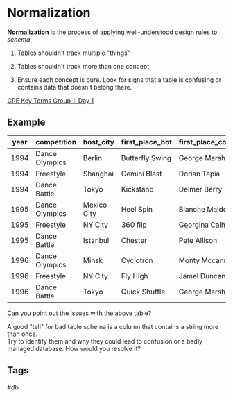 # Normalization

**Normalization** is the process of applying well-understood design rules to *schema*.  

1. Tables shouldn't track multiple "things"  

2. Tables shouldn't track more than one concept.  

3. Ensure each concept is pure. Look for signs that a table is confusing 
or contains data that doesn't belong there.

[GRE Key Terms Group 1: Day 1](https://github.com/EliotKhachi/privateZk/tree/main/202201190203)

## Example

| year 	| competition   |	host_city 	    |first_place_bot |first_place_competitor|second_place_bot | second_place_competitor | third_place_bot 	  |third_place_competitor|
|-------|---------------|-----------------|----------------|----------------------|-----------------|-------------------------|---------------------|----------------------|
| 1994 	| Dance Olympics|  	Berlin 				| Butterfly Swing 		 	 | George Marshall 					| Cyclotron 			|	Monty Mccann 					|	Heel Spin 						  | 	Blanche Maldonado|
| 1994 	| Freestyle 		| 	Shanghai 	| Gemini Blast 		 	 | Dorian Tapia 				| Cyclotron 			|	Monty Mccann 					|	Swing Dancing 						| 	Darius Mcdonald|
| 1994 	| Dance Battle 		| 	Tokyo 			| Kickstand 			 	 | Delmer Berry 			| The Moonwalk 	|	Marc French 						|	Quick Shuffle 								| 	George Marshall|
| 1995 	| Dance Olympics|  	Mexico City 			| Heel Spin 			 	 | Blanche Maldonado 				| Haymaker 				|	Ella Bell 				|	Body Roll 					| 	Vicki Bauer|
| 1995 	| Freestyle 		| 	NY City 				| 360 flip 			 	 | Georgina Calhoun 			| The Floss 					|	Massimo Surgenor 				|	Nales 							| 	Darius Mcdonald|
| 1995 	| Dance Battle 		| 	Istanbul 				| Chester 		 	 | Pete Allison 				| Butterfly Swing 				|	George Marshall 	Yule 				|	Fayre 							| 	Josue Frederick|
| 1996 	| Dance Olympics|  	Minsk 				| Cyclotron 	 	 | Monty Mccann 				| The Dougie 				|	Shon Tyler 					|	Voguing | 	Kelly Berg|
| 1996 	| Freestyle 		| 	NY City 				| Fly High 	 	 | Jamel Duncan 				| Two-Step 					|	Massimo Surgenor 				|	WingNutt 						| 	Norman Houston|
| 1996 	| Dance Battle 		| 	Tokyo 			| Quick Shuffle 					 | George Marshall 					| Swing Dancing 				| Darius Mcdonald 							|	Butterfly Swing 						|   George Marshall|

Can you point out the issues with the above table?  

A good "tell" for bad table schema is a column that contains a string more than once.  
Try to identify them and why they could lead to confusion or a badly managed database. How would you resolve it?

## Tags
#db
